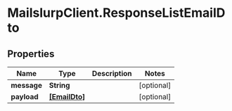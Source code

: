 # MailslurpClient.ResponseListEmailDto

## Properties
Name | Type | Description | Notes
------------ | ------------- | ------------- | -------------
**message** | **String** |  | [optional] 
**payload** | [**[EmailDto]**](EmailDto.md) |  | [optional] 


